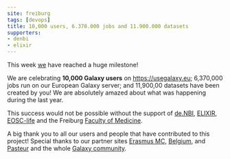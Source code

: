 ```yaml
---
site: freiburg
tags: [devops]
title: 10,000 users, 6.370.000 jobs and 11.900.000 datasets
supporters:
- denbi
- elixir
---
```


This week [we](/freiburg/people) have reached a huge milestone! 

We are celebrating **10,000 Galaxy users** on https://usegalaxy.eu; 6,370,000 jobs run on our European Galaxy server; and 11,900,00 datasets have been created by you! We are absolutely amazed about what was happening during the last year.

This success would not be possible without the support of [de.NBI](https://www.denbi.de/), [ELIXIR](http://elixir-europe.org/), [EOSC-life](https://www.eosc-portal.eu/eosc-life) and the Freiburg [Faculty of Medicine](http://www.med.uni-freiburg.de).

A big thank you to all our users and people that have contributed to this project! Special thanks to our partner sites [Erasmus MC](https://galaxyproject.eu/erasmusmc/), [Belgium](https://galaxyproject.eu/belgium/), and [Pasteur](https://galaxyproject.eu/pasteur/) and the whole [Galaxy community](https://galaxyproject.org/community/).
